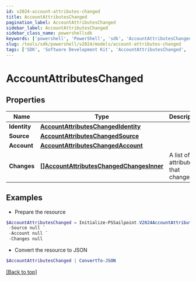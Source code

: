 ```yaml
---
id: v2024-account-attributes-changed
title: AccountAttributesChanged
pagination_label: AccountAttributesChanged
sidebar_label: AccountAttributesChanged
sidebar_class_name: powershellsdk
keywords: ['powershell', 'PowerShell', 'sdk', 'AccountAttributesChanged', 'V2024AccountAttributesChanged'] 
slug: /tools/sdk/powershell/v2024/models/account-attributes-changed
tags: ['SDK', 'Software Development Kit', 'AccountAttributesChanged', 'V2024AccountAttributesChanged']
---
```



# AccountAttributesChanged

## Properties

Name | Type | Description | Notes
------------ | ------------- | ------------- | -------------
**Identity** | [**AccountAttributesChangedIdentity**](account-attributes-changed-identity) |  | [required]
**Source** | [**AccountAttributesChangedSource**](account-attributes-changed-source) |  | [required]
**Account** | [**AccountAttributesChangedAccount**](account-attributes-changed-account) |  | [required]
**Changes** | [**[]AccountAttributesChangedChangesInner**](account-attributes-changed-changes-inner) | A list of attributes that changed. | [required]

## Examples

- Prepare the resource
```powershell
$AccountAttributesChanged = Initialize-PSSailpoint.V2024AccountAttributesChanged  -Identity null `
 -Source null `
 -Account null `
 -Changes null
```

- Convert the resource to JSON
```powershell
$AccountAttributesChanged | ConvertTo-JSON
```


[[Back to top]](#) 

